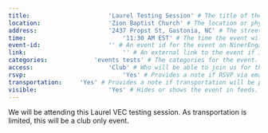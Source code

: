 ```yaml
---
title:						'Laurel Testing Session' # The title of the event.
location:					'Zion Baptist Church' # The location or physical building of the event.
address:					'2437 Propst St, Gastonia, NC' # The street address of the event.
time:							'11:30 AM EST' # The time the event will start. Not the departure time.
event-id:					'' # An event id for the event on NinerEngage. If one is not provided the event will attempt to use the link instead.
link:							'' # An external link to the event if it is not being hosted on NinerEngage.
categories:				'events tests' # The categories for the event. Tests should always be 'events tests'.
access:						'Club' # Who will be able to join us for the event. Should be a value of 'Club', 'School', or 'Public'.
rsvp:							'Yes' # Provides a note if RSVP via email is required.
transportation:		'Yes' # Provides a note if transportation will be provided.
visible:					'Yes' # Hides or shows the event in feeds.
---
```



We will be attending this Laurel VEC testing session. As transportation is limited, this will be a club only event.
